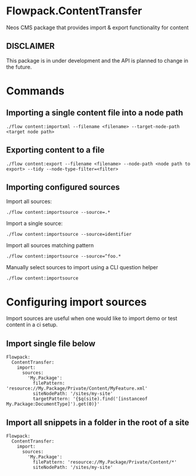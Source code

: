 Flowpack.ContentTransfer
===========================

Neos CMS package that provides import & export functionality for content

DISCLAIMER
----------

This package is in under development and the API is planned to change in the future.

# Commands

## Importing a single content file into a node path

    ./flow content:importxml --filename <filename> --target-node-path <target node path>

## Exporting content to a file

    ./flow content:export --filename <filename> --node-path <node path to export> --tidy --node-type-filter=<filter>

## Importing configured sources

Import all sources:

    ./flow content:importsource --source=.*

Import a single source:

    ./flow content:importsource --source=identifier

Import all sources matching pattern

    ./flow content:importsource --source=^foo.*

Manually select sources to import using a CLI question helper

    ./flow content:importsource

# Configuring import sources

Import sources are useful when one would like to import demo or test content in a ci setup.

## Import single file below

    Flowpack:
      ContentTransfer:
        import:
          sources:
            'My.Package':
              filePattern: 'resource://My.Package/Private/Content/MyFeature.xml'
              siteNodePath: '/sites/my-site'
              targetPattern: '{$q(site).find('[instanceof My.Package:DocumentType]').get(0)}'

## Import all snippets in a folder in the root of a site

    Flowpack:
      ContentTransfer:
        import:
          sources:
            'My.Package':
              filePattern: 'resource://My.Package/Private/Content/*'
              siteNodePath: '/sites/my-site'
